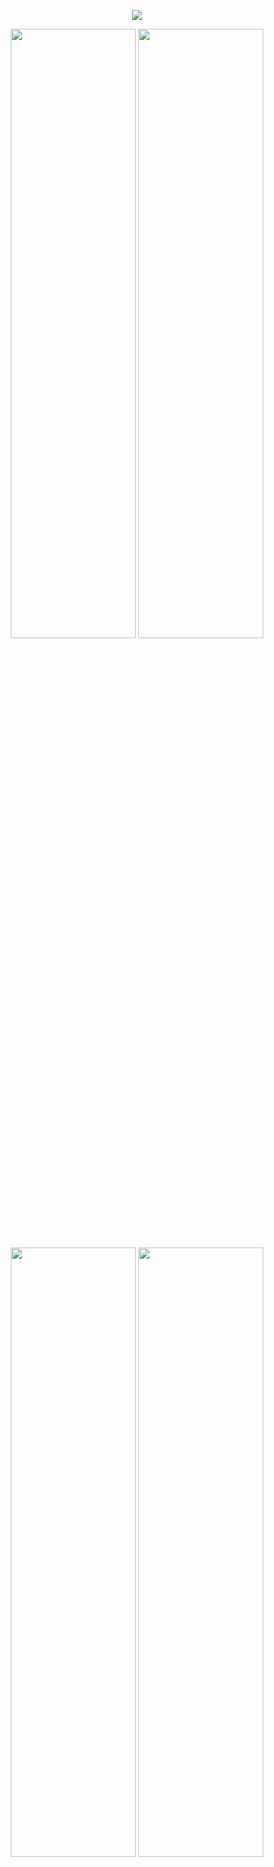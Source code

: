 

<p align="center">
  <img src="https://res.cloudinary.com/dbnq26wqe/image/upload/v1640804253/github/gofinances_dolgdw.png" />
</p>


<p align="center">
  <img width=200px height=50% src="https://res.cloudinary.com/dbnq26wqe/image/upload/v1640804374/github/Screenshot_20211229-152244_gofinances_qoepea.jpg" />
  <img width=200px height=50% src="https://res.cloudinary.com/dbnq26wqe/image/upload/v1640804374/github/Screenshot_20211229-152257_gofinances_rnufff.jpg" />
  <img width=200px height=50% src="https://res.cloudinary.com/dbnq26wqe/image/upload/v1640804373/github/Screenshot_20211229-152310_gofinances_sfsil9.jpg" />
  <img width=200px height=50% src="https://res.cloudinary.com/dbnq26wqe/image/upload/v1640804374/github/Screenshot_20211229-152326_gofinances_liarzg.jpg" />
</p>


# Sobre

Aplicativo de controle financeiro, criando durante o treinamento Ignite da [Rocketseat](https://www.rocketseat.com.br/).
## Features

- Autenticação social
- Cadastro de entrada/saida categorizado
- Gráfico filtrado por mês
- Validação de formulário


## Tecnologias e ferramentas utilizadas
- [Expo](https://expo.io/)
- [React Native](https://reactnative.dev/)
- [Styled Components](https://styled-components.com/)
- [React Navigation](https://reactnavigation.org/)
- [React Hook Form](https://react-hook-form.com/)
- [TypeScript](https://www.typescriptlang.org/)
- [Yup](https://github.com/jquense/yup)

## Layout

Você pode visualizar o layout do projeto [clicando aqui](https://www.figma.com/file/AfYk0yaNEx2ODLr91XbIBO/GoFinances-Ignite?node-id=0%3A1).

